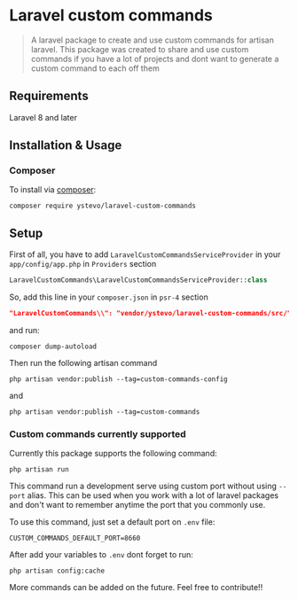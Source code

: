 # Laravel custom commands

> A laravel package to create and use custom commands for artisan laravel. This package was created to share and use custom commands if you have a lot of projects and dont want 
to generate a custom command to each off them

## Requirements

Laravel 8 and later

## Installation & Usage

### Composer

To install via [composer](http://getcomposer.org/):

```
composer require ystevo/laravel-custom-commands
```

## Setup

First of all, you have to add `LaravelCustomCommandsServiceProvider` in your `app/config/app.php` in `Providers` section

```php
LaravelCustomCommands\LaravelCustomCommandsServiceProvider::class
```
So, add this line in your `composer.json` in `psr-4` section

```json
"LaravelCustomCommands\\": "vendor/ystevo/laravel-custom-commands/src/"
```

and run:

```
composer dump-autoload
```

Then run the following artisan command

```
php artisan vendor:publish --tag=custom-commands-config
```

and

```
php artisan vendor:publish --tag=custom-commands
```

### Custom commands currently supported

Currently this package supports the following command:

```
php artisan run
```

This command run a development serve using custom port without using `--port` alias. This can be used when you work with a lot of laravel packages and don't want to remember anytime the port 
that you commonly use.

To use this command, just set a default port on `.env` file:

```
CUSTOM_COMMANDS_DEFAULT_PORT=8660
```

After add your variables to `.env` dont forget to run:

```
php artisan config:cache
```



More commands can be added on the future. Feel free to contribute!!


